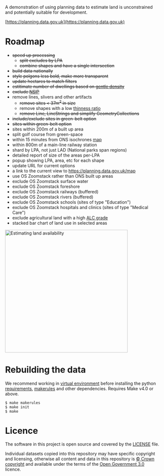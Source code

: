 A demonstration of using planning data to estimate land is unconstrained and potentially suitable for development.

[https://planning.data.gov.uk](https://planning.data.gov.uk)

# Roadmap

* <s>speed up processing</s>
  - <s>split excludes by LPA</s>
  - <s>combine shapes and have a single intersection</s>
* <s>build data nationally</s>
* <s>style polgons less bold, make more transparent</s>
* <s>update hectares to match filters</s>
* <s>estitimate number of dwellings based on [gentle density](https://www.createstreets.com/why-should-we-build-more-georgian-terraces/)</s>
* <s>exclude [NSIP](https://www.planning.data.gov.uk/dataset/infrastructure-project)</s>
* remove lines, slivers and other artifacts
  - <s>remove sites < 37m<sup>2</sup> in size</s>
  - remove shapes with a low [thinness ratio](https://math.stackexchange.com/questions/1336265/explanation-of-the-thinness-ratio-formula)
  - <s>remove Line, LineStrings and simplify GeometryCollections</s>
* <s>include/exclude sites in green-belt option</s>
* <s>sites within green-belt option</s>
* sites within 200m of a built up area
* split golf course from green-space
* within 15 minutes from ONS isochrones [map](https://pbarber.github.io/uk-isochrones-map/)
* within 800m of a main-line railway station
* shard by LPA, not just LAD (National parks span regions)
* detailed report of size of the areas per-LPA
* popup showing LPA, area, etc for each shape
* update URL for current options
* a link to the current view to https://planning.data.gov.uk/map
* use OS Zoomstack rather than ONS built up areas
* exclude OS Zoomstack surface water
* exclude OS Zoomstack foreshore
* exclude OS Zoomstack railways (buffered)
* exclude OS Zoomstack rivers (buffered)
* exclude OS Zoomstack schools (sites of type "Education")
* exclude OS Zoomstack hospitals and clinics (sites of type "Medical Care")
* exclude agricultural land with a high [ALC grade](https://www.gov.uk/government/publications/agricultural-land-assess-proposals-for-development/guide-to-assessing-development-proposals-on-agricultural-land)
* stacked bar chart of land use in selected areas

<a href="https://www.flickr.com/photos/psd/53780793882/in/dateposted-ff/" title="Estimating land availability"><img src="https://live.staticflickr.com/65535/53780793882_5ac8d56fa2_c.jpg" width="400" alt="Estimating land availability"/></a>

# Rebuilding the data

We recommend working in [virtual environment](http://docs.python-guide.org/en/latest/dev/virtualenvs/) before installing the python [requirements](requirements.txt), [makerules](https://github.com/digital-land/makerules) and other dependencies. Requires Make v4.0 or above.

    $ make makerules
    $ make init
    $ make

# Licence

The software in this project is open source and covered by the [LICENSE](LICENSE) file.

Individual datasets copied into this repository may have specific copyright and licensing, otherwise all content and data in this repository is
[© Crown copyright](http://www.nationalarchives.gov.uk/information-management/re-using-public-sector-information/copyright-and-re-use/crown-copyright/)
and available under the terms of the [Open Government 3.0](https://www.nationalarchives.gov.uk/doc/open-government-licence/version/3/) licence.
